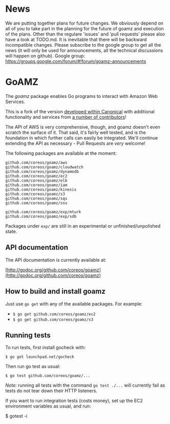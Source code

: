 # News
We are putting together plans for future changes. We obviously depend on all of you to take part in the planning for the future of goamz and execution of the plans. Other than the regulare 'issues' and 'pull requests' please also have a look at TODO.md.
It is inevitable that there will be backward incompatible changes. Please subscribe to the google group to get all the news (it will only be used for announcements, all the technical discussions will happen on github).
Google group: https://groups.google.com/forum/#!forum/goamz-announcements



# GoAMZ

The _goamz_ package enables Go programs to interact with Amazon Web Services.

This is a fork of the version [developed within Canonical](https://wiki.ubuntu.com/goamz) with additional functionality and services from [a number of contributors](https://github.com/coreos/goamz/contributors)!

The API of AWS is very comprehensive, though, and goamz doesn't even scratch the surface of it. That said, it's fairly well tested, and is the foundation in which further calls can easily be integrated. We'll continue extending the API as necessary - Pull Requests are _very_ welcome!

The following packages are available at the moment:

```
github.com/coreos/goamz/aws
github.com/coreos/goamz/cloudwatch
github.com/coreos/goamz/dynamodb
github.com/coreos/goamz/ec2
github.com/coreos/goamz/elb
github.com/coreos/goamz/iam
github.com/coreos/goamz/kinesis
github.com/coreos/goamz/s3
github.com/coreos/goamz/sqs
github.com/coreos/goamz/sns

github.com/coreos/goamz/exp/mturk
github.com/coreos/goamz/exp/sdb
```

Packages under `exp/` are still in an experimental or unfinished/unpolished state.

## API documentation

The API documentation is currently available at:

[http://godoc.org/github.com/coreos/goamz](http://godoc.org/github.com/coreos/goamz)

## How to build and install goamz

Just use `go get` with any of the available packages. For example:

* `$ go get github.com/coreos/goamz/ec2`
* `$ go get github.com/coreos/goamz/s3`

## Running tests

To run tests, first install gocheck with:

`$ go get launchpad.net/gocheck`

Then run go test as usual:

`$ go test github.com/coreos/goamz/...`

_Note:_ running all tests with the command `go test ./...` will currently fail as tests do not tear down their HTTP listeners.

If you want to run integration tests (costs money), set up the EC2 environment variables as usual, and run:

$ gotest -i
